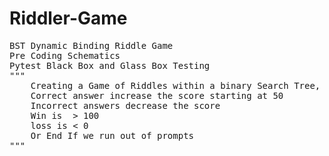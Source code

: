 # Riddler-Game
<pre>
BST Dynamic Binding Riddle Game
Pre Coding Schematics
Pytest Black Box and Glass Box Testing
"""
    Creating a Game of Riddles within a binary Search Tree,
    Correct answer increase the score starting at 50
    Incorrect answers decrease the score
    Win is  > 100
    loss is < 0
    Or End If we run out of prompts
"""
</pre>
